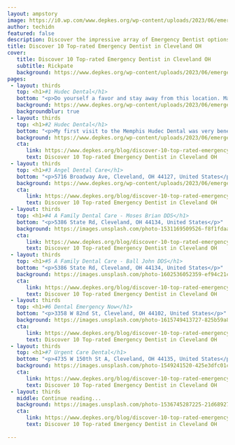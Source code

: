 ```yaml
---
layout: ampstory
image: https://i0.wp.com/www.depkes.org/wp-content/uploads/2023/06/emergency-dentist-0-in-cleveland-oh-1685776139.jpeg?resize=640,853
author: techidn
featured: false
description: Discover the impressive array of Emergency Dentist options in Cleveland OH, where you can find 10 of the largest Emergency Dentist establishments in the area. From renowned classics to hidde
title: Discover 10 Top-rated Emergency Dentist in Cleveland OH
cover:
   title: Discover 10 Top-rated Emergency Dentist in Cleveland OH
   subtitle: Rickpate
   background: https://www.depkes.org/wp-content/uploads/2023/06/emergency-dentist-0-in-cleveland-oh-1685776139.jpeg
pages: 
 - layout: thirds
   top: <h1>#1 Hudec Dental</h1>
   bottom: "<p>Do yourself a favor and stay away from this location. Many of the old staff members that were so pleasant, knowledgeable, helpful, and just good people are now gone.</p>"
   background: https://www.depkes.org/wp-content/uploads/2023/06/emergency-dentist-1-in-cleveland-oh-1685776140.jpeg
   backgroundblur: true
 - layout: thirds
   top: <h1>#2 Hudec Dental</h1>
   bottom: "<p>My first visit to the Memphis Hudec Dental was very beneficial.  Elaine, the hygienist, was both knowledgeable and genuinely concerned about my dental issues. She offered</p>"
   background: https://www.depkes.org/wp-content/uploads/2023/06/emergency-dentist-2-in-cleveland-oh-1685776141.jpeg
   cta:
      link: https://www.depkes.org/blog/discover-10-top-rated-emergency-dentist-in-cleveland-oh/
      text: Discover 10 Top-rated Emergency Dentist in Cleveland OH
 - layout: thirds
   top: <h1>#3 Angel Dental Care</h1>
   bottom: "<p>5716 Broadway Ave, Cleveland, OH 44127, United States</p>"
   background: https://www.depkes.org/wp-content/uploads/2023/06/emergency-dentist-3-in-cleveland-oh-1685776141.jpeg
   cta:
      link: https://www.depkes.org/blog/discover-10-top-rated-emergency-dentist-in-cleveland-oh/
      text: Discover 10 Top-rated Emergency Dentist in Cleveland OH
 - layout: thirds
   top: <h1>#4 A Family Dental Care - Moses Brian DDS</h1>
   bottom: "<p>5386 State Rd, Cleveland, OH 44134, United States</p>"
   background: https://images.unsplash.com/photo-1531169509526-f8f1fdaa4a67?ixlib=rb-4.0.3&ixid=MnwxMjA3fDB8MHxwaG90by1wYWdlfHx8fGVufDB8fHx8&auto=format&fit=crop&w=640&h=853&q=80
   cta:
      link: https://www.depkes.org/blog/discover-10-top-rated-emergency-dentist-in-cleveland-oh/
      text: Discover 10 Top-rated Emergency Dentist in Cleveland OH
 - layout: thirds
   top: <h1>#5 A Family Dental Care - Ball John DDS</h1>
   bottom: "<p>5386 State Rd, Cleveland, OH 44134, United States</p>"
   background: https://images.unsplash.com/photo-1602536052359-ef94c21c5948?ixlib=rb-4.0.3&ixid=MnwxMjA3fDB8MHxwaG90by1wYWdlfHx8fGVufDB8fHx8&auto=format&fit=crop&w=640&h=853&q=80
   cta:
      link: https://www.depkes.org/blog/discover-10-top-rated-emergency-dentist-in-cleveland-oh/
      text: Discover 10 Top-rated Emergency Dentist in Cleveland OH
 - layout: thirds
   top: <h1>#6 Dental Emergency Now</h1>
   bottom: "<p>3358 W 82nd St, Cleveland, OH 44102, United States</p>"
   background: https://images.unsplash.com/photo-1615749413727-825b59a857b5?ixlib=rb-4.0.3&ixid=MnwxMjA3fDB8MHxwaG90by1wYWdlfHx8fGVufDB8fHx8&auto=format&fit=crop&w=640&h=853&q=80
   cta:
      link: https://www.depkes.org/blog/discover-10-top-rated-emergency-dentist-in-cleveland-oh/
      text: Discover 10 Top-rated Emergency Dentist in Cleveland OH
 - layout: thirds
   top: <h1>#7 Urgent Care Dental</h1>
   bottom: "<p>4735 W 150th St A, Cleveland, OH 44135, United States</p>"
   background: https://images.unsplash.com/photo-1549241520-425e3dfc01cb?ixlib=rb-4.0.3&ixid=MnwxMjA3fDB8MHxwaG90by1wYWdlfHx8fGVufDB8fHx8&auto=format&fit=crop&w=640&h=853&q=80
   cta:
      link: https://www.depkes.org/blog/discover-10-top-rated-emergency-dentist-in-cleveland-oh/
      text: Discover 10 Top-rated Emergency Dentist in Cleveland OH
 - layout: thirds
   middle: Continue reading...
   background: https://images.unsplash.com/photo-1536745287225-21d689278fd1?ixlib=rb-4.0.3&ixid=MnwxMjA3fDB8MHxwaG90by1wYWdlfHx8fGVufDB8fHx8&auto=format&fit=crop&w=640&h=853&q=80
   cta:
      link: https://www.depkes.org/blog/discover-10-top-rated-emergency-dentist-in-cleveland-oh/
      text: Discover 10 Top-rated Emergency Dentist in Cleveland OH
      
---
```

